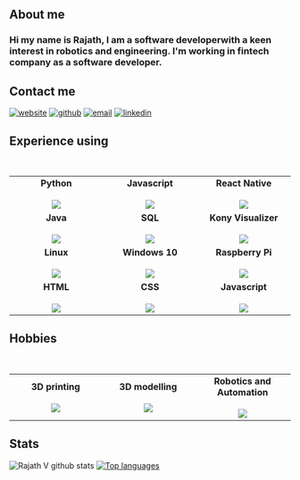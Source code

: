 ## About me
### Hi my name is Rajath, I am a software developerwith a keen interest in robotics and engineering. I'm working in fintech company as a software developer.

## Contact me
[![website](https://img.icons8.com/fluent/50/000000/domain.png)](https://rajathv.com/) 
[![github](https://img.icons8.com/fluent/50/000000/github.png)](https://github.com/rajathv) 
[![email](https://img.icons8.com/fluent/50/000000/email.png)](mailto:rvgofmys@gmail.com)
[![linkedin](https://img.icons8.com/fluent/50/000000/linkedin.png)](https://www.linkedin.com/in/rajath-v/)

## Experience using
<br>
<table>
<tbody>
 <tr>
<td align="center" width="20%">
<span><b><center>Python</center></b></span><br>
<img src="https://img.icons8.com/color/50/000000/python.png"/>
</td>
   
<td align="center" width="20%">
<span><b><center>Javascript</center></b></span><br>
<img src="https://img.icons8.com/dusk/64/000000/javascript-logo.png"/>
</td>

<td align="center" width="20%">
<span><b><center>React Native</center></b></span><br>
<img src="https://img.icons8.com/cute-clipart/64/000000/react-native.png"/>
</td>
</tr>

<tr>
<td align="center" width="20%">
<span><b><center>Java</center></b></span><br>
<img src="https://img.icons8.com/nolan/64/java-coffee-cup-logo.png"/>
</td>

<td align="center" width="20%">
<span><b><center>SQL</center></b></span><br>
<img src="https://img.icons8.com/nolan/50/sql.png"/>
</td>

<td align="center" height"20%" width="20%">
<span><b><center>Kony Visualizer</center></b></span><br>
<img src="https://images.appypie.com/wp-content/uploads/2019/08/27072752/Kony-AppPlatform.png"/>
</td>
</tr>

<tr>
<td align="center" width="20%">
<span><b><center>Linux</center></b></span><br>
<img src="https://img.icons8.com/color/50/000000/linux.png"/>
</td>

<td align="center" width="20%">
<span><b><center>Windows 10</center></b></span><br>
<img src="https://img.icons8.com/color/50/000000/windows-10.png"/>
</td>

<td align="center" width="20%">
<span><b><center>Raspberry Pi</center></b></span> <br>
<img src="https://img.icons8.com/color/50/000000/raspberry-pi.png"/>
</td>
</tr>

<tr>
<td align="center" width="20%">
<span><b><center>HTML</center></b></span> <br>
<img src="https://img.icons8.com/color/50/000000/html-5.png"/>
</td>
  
<td align="center" width="20%">
<span><b><center>CSS</center></b></span> <br>
<img src="https://img.icons8.com/color/50/000000/css3.png"/>
</td>

<td align="center" width="20%">
<span><b><center>Javascript</center></b></span> <br>
<img src="https://img.icons8.com/color/50/000000/javascript-logo-1.png"/>
</td>
</tr>

</tr>
</tbody>
</table>

## Hobbies
<br>
<table>
<tbody>
 <tr>
<td align="center" width="20%">
<span><b><center>3D printing</center></b></span><br>
<img src="https://img.icons8.com/color/50/000000/3d-printer.png"/>
</td>
   
<td align="center" width="20%">
<span><b><center>3D modelling</center></b></span><br>
<img src="https://img.icons8.com/color/50/000000/3d-scale.png"/>
</td>

<td align="center" width="20%">
<span><b><center>Robotics and Automation</center></b></span><br>
<img src="https://img.icons8.com/color/50/000000/robot.png"/></td>
</tr>
</table>
</tbody>

## Stats
![Rajath V github stats](https://github-readme-stats.vercel.app/api?username=rajathv&theme=dark&show_icons=true)
[![Top languages](https://github-readme-stats.vercel.app/api/top-langs/?username=rajathv&layout=compact&hide=visualbasic)](https://github.com/rajathv/github-readme-stats)
